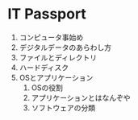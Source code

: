 # IT Passport

1. コンピュータ事始め
2. デジタルデータのあらわし方
3. ファイルとディレクトリ
4. ハードディスク
5. OSとアプリケーション
   1. OSの役割
   2. アプリケーションとはなんぞや
   3. ソフトウェアの分類

